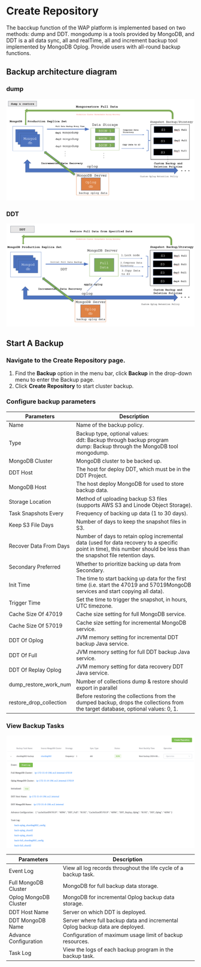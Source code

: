 # Create Repository

The bacckup function of the WAP platform is implemented based on two methods: dump and DDT. mongodump is a tools provided by MongoDB, and DDT is a all data sync, all and realTime, all and increment backup tool implemented by MongoDB Oplog. Provide users with all-round backup functions.



## Backup architecture diagram

### dump

![05-CreateRepository](../../../images/whaleal-platform-Images/07-backup-restore/01-backup/05-CreateRepository.png)

### DDT

![04-CreateRepository](../../../images/whaleal-platform-Images/07-backup-restore/01-backup/04-CreateRepository.png)



## Start A Backup



### Navigate to the **Create Repository** page.

1. Find the **Backup** option in the menu bar, click **Backup** in the drop-down menu to enter the Backup page. 
2. Click **Create Repository** to start cluster backup.



### Configure backup parameters

| Parameters              | Description                                                  |
| ----------------------- | ------------------------------------------------------------ |
| Name                    | Name of the backup policy.                                   |
| Type                    | Backup type, optional values:<br/>ddt: Backup through backup program<br/>dump: Backup through the MongoDB tool mongodump. |
| MongoDB Cluster         | MongoDB cluster to be backed up.                             |
| DDT Host                | The host for deploy DDT, which must be in the DDT Project.   |
| MongoDB Host            | The host deploy MongoDB for used to store backup data.       |
| Storage Location        | Method of uploading backup S3 files (supports AWS S3 and Linode Object Storage). |
| Task Snapshots Every    | Frequency of backing up data (1 to 30 days).                 |
| Keep S3 File Days       | Number of days to keep the snapshot files in S3.             |
| Recover Data From Days  | Number of days to retain oplog incremental data (used for data recovery to a specific <br />point in time), this number should be less than the snapshot file retention days. |
| Secondary Preferred     | Whether to prioritize backing up data from Secondary.        |
| Init Time               | The time to start backing up data for the first time (i.e. start the 47019 and 57019MongoDB services and start copying all data). |
| Trigger Time            | Set the time to trigger the snapshot, in hours, UTC timezone. |
| Cache Size Of 47019     | Cache size setting for full MongoDB service.                 |
| Cache Size Of 57019     | Cache size setting for incremental MongoDB service.          |
| DDT Of Oplog            | JVM memory setting for incremental DDT backup Java service.  |
| DDT Of Full             | JVM memory setting for full DDT backup Java service.         |
| DDT Of Replay Oplog     | JVM memory setting for data recovery DDT Java service.       |
| dump_restore_work_num   | Number of collections dump & restore should export in parallel |
| restore_drop_collection | Before restoring the collections from the dumped backup, drops the collections from the target database, optional values: 0, 1. |



### View Backup Tasks

![01-ViewBackupTasks](../../../images/whaleal-platform-Images/07-backup-restore/01-backup/01-ViewBackupTasks.png)



| Parameters            | Description                                                  |
| --------------------- | ------------------------------------------------------------ |
| Event Log             | View all log records throughout the life cycle of a backup task. |
| Full MongoDB Cluster  | MongoDB for full backup data storage.                        |
| Oplog MongoDB Cluster | MongoDB for incremental Oplog backup data storage.           |
| DDT Host Name         | Server on which DDT is deployed.                             |
| DDT MongoDB Name      | Server where full backup data and incremental Oplog backup data are deployed. |
| Advance Configuration | Configuration of maximum usage limit of backup resources.    |
| Task Log              | View the logs of each backup program in the backup task.     |

